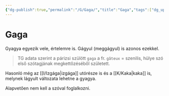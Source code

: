 ```yaml
---
{"dg-publish":true,"permalink":"/G/Gaga/","title":"Gaga","tags":["dg_uploaded"],"created":"2023-11-01T05:39","updated":"2023-11-02T04:31"}
---
```



# Gaga

Gyagya egyezik vele, értelemre is. Gágyul (meggágyul) is azonos ezekkel.  
> TG adata szerint a párizsi szülött `gaga` a fr. `gâteux` = szenilis, hülye szó első szótagjának megkettőzéséből született.   

Hasonló még az [[I/Izgága\|izgága]] utórésze is és a [[K/Kaka\|kaka]] is, melynek lágyult változata lehetne a gyagya.  

Alapvetően nem kell a szóval foglalkozni.  